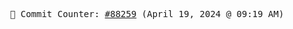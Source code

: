 <p align="center">
    <samp>
        📮 Commit Counter: <a href="https://github.com/Javascript-void0/Javascript-void0/commits/main">#88259</a> (April 19, 2024 @ 09:19 AM)
    </samp>
</p>